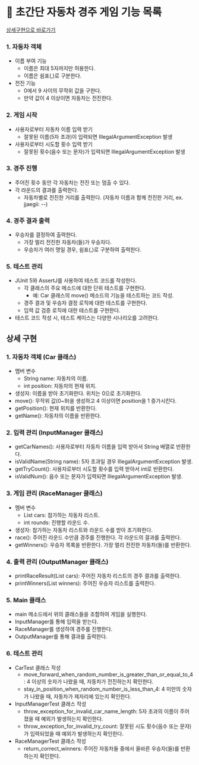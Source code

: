 # 🚗 초간단 자동차 경주 게임 기능 목록
[상세구현으로 바로가기](#상세-구현)

### 1. 자동차 객체
   - 이름 부여 기능
     - 이름은 최대 5자까지만 허용한다.
     - 이름은 쉼표(,)로 구분한다.
   - 전진 기능
     - 0에서 9 사이의 무작위 값을 구한다.
     - 만약 값이 4 이상이면 자동차는 전진한다.

### 2. 게임 시작
   - 사용자로부터 자동차 이름 입력 받기 
     - 잘못된 이름(5자 초과)이 입력되면 IllegalArgumentException 발생
   - 사용자로부터 시도할 횟수 입력 받기
     - 잘못된 횟수(음수 또는 문자)가 입력되면 IllegalArgumentException 발생

### 3. 경주 진행
   - 주어진 횟수 동안 각 자동차는 전진 또는 멈출 수 있다.
   - 각 라운드의 결과를 출력한다.
     - 자동차별로 전진한 거리를 출력한다. (자동차 이름과 함께 전진한 거리, ex. jjaegii: --)

### 4. 경주 결과 출력
   - 우승자를 결정하여 출력한다.
     - 가장 멀리 전진한 자동차(들)가 우승자다.
     - 우승자가 여러 명일 경우, 쉼표(,)로 구분하여 출력한다.

### 5. 테스트 관리
   - JUnit 5와 AssertJ를 사용하여 테스트 코드를 작성한다.
     - 각 클래스의 주요 메소드에 대한 단위 테스트를 구현한다.
       - 예: Car 클래스의 move() 메소드의 기능을 테스트하는 코드 작성.
     - 경주 결과 및 우승자 결정 로직에 대한 테스트를 구현한다.
     - 입력 값 검증 로직에 대한 테스트를 구현한다.
   - 테스트 코드 작성 시, 테스트 케이스는 다양한 시나리오를 고려한다.

## 상세 구현
### 1. 자동차 객체 (Car 클래스)
- 멤버 변수
     - String name: 자동차의 이름.
     - int position: 자동차의 현재 위치.
- 생성자: 이름을 받아 초기화한다. 위치는 0으로 초기화한다.
- move(): 무작위 값(0~9)을 생성하고 4 이상이면 position을 1 증가시킨다.
- getPosition(): 현재 위치를 반환한다.
- getName(): 자동차의 이름을 반환한다.

### 2. 입력 관리 (InputManager 클래스)
- getCarNames(): 사용자로부터 자동차 이름을 입력 받아서 String 배열로 반환한다.
- isValidName(String name): 5자 초과일 경우 IllegalArgumentException 발생.
- getTryCount(): 사용자로부터 시도할 횟수를 입력 받아서 int로 반환한다.
- isValidNum(): 음수 또는 문자가 입력되면 IllegalArgumentException 발생.

### 3. 게임 관리 (RaceManager 클래스)
- 멤버 변수
     - List<Car> cars: 참가하는 자동차 리스트.
     - int rounds: 진행할 라운드 수.
- 생성자: 참가하는 자동차 리스트와 라운드 수를 받아 초기화한다.
- race(): 주어진 라운드 수만큼 경주를 진행한다. 각 라운드의 결과를 출력한다.
- getWinners(): 우승자 목록을 반환한다. 가장 멀리 전진한 자동차(들)를 반환한다.

### 4. 출력 관리 (OutputManager 클래스)
- printRaceResult(List<Car> cars): 주어진 자동차 리스트의 경주 결과를 출력한다.
- printWinners(List<Car> winners): 주어진 우승자 리스트를 출력한다.

### 5. Main 클래스
- main 메소드에서 위의 클래스들을 조합하여 게임을 실행한다.
- InputManager를 통해 입력을 받는다.
- RaceManager를 생성하여 경주를 진행한다.
- OutputManager를 통해 결과를 출력한다.

### 6. 테스트 관리
- CarTest 클래스 작성
     - move_forward_when_random_number_is_greater_than_or_equal_to_4: 4 이상의 숫자가 나왔을 때, 자동차가 전진하는지 확인한다.
     - stay_in_position_when_random_number_is_less_than_4: 4 미만의 숫자가 나왔을 때, 자동차가 제자리에 있는지 확인한다.
- InputManagerTest 클래스 작성
     - throw_exception_for_invalid_car_name_length: 5자 초과의 이름이 주어졌을 때 예외가 발생하는지 확인한다.
     - throw_exception_for_invalid_try_count: 잘못된 시도 횟수(음수 또는 문자)가 입력되었을 때 예외가 발생하는지 확인한다.
- RaceManagerTest 클래스 작성
     - return_correct_winners: 주어진 자동차들 중에서 올바른 우승자(들)를 반환하는지 확인한다.